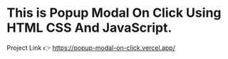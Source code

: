 # This is Popup Modal On Click Using HTML CSS And JavaScript.

Project Link 👉 https://popup-modal-on-click.vercel.app/
